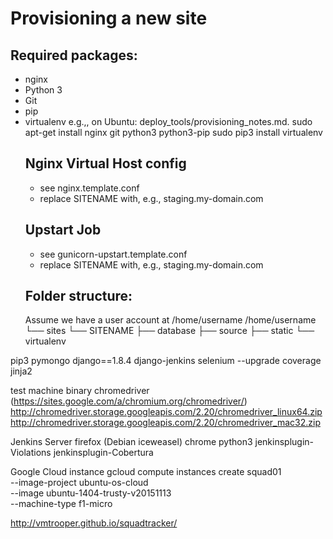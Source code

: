 Provisioning a new site
=======================
## Required packages:
* nginx
* Python 3
* Git
* pip
* virtualenv
e.g.,, on Ubuntu:
deploy_tools/provisioning_notes.md.
        sudo apt-get install nginx git python3 python3-pip
        sudo pip3 install virtualenv
    ## Nginx Virtual Host config
    * see nginx.template.conf
    * replace SITENAME with, e.g., staging.my-domain.com
    ## Upstart Job
    * see gunicorn-upstart.template.conf
    * replace SITENAME with, e.g., staging.my-domain.com
    ## Folder structure:
    Assume we have a user account at /home/username
    /home/username
    └── sites
        └── SITENAME
             ├── database
             ├── source
             ├── static
             └── virtualenv



pip3
pymongo
django==1.8.4
django-jenkins
selenium --upgrade
coverage
jinja2

test machine binary
chromedriver (https://sites.google.com/a/chromium.org/chromedriver/)
http://chromedriver.storage.googleapis.com/2.20/chromedriver_linux64.zip
http://chromedriver.storage.googleapis.com/2.20/chromedriver_mac32.zip

Jenkins Server
firefox (Debian iceweasel)
chrome
python3
jenkinsplugin-Violations
jenkinsplugin-Cobertura

Google Cloud instance
gcloud compute instances create squad01 \
--image-project ubuntu-os-cloud \
--image ubuntu-1404-trusty-v20151113 \
--machine-type f1-micro

http://vmtrooper.github.io/squadtracker/
